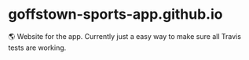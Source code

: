 # goffstown-sports-app.github.io
🌎 Website for the app. Currently just a easy way to make sure all Travis tests are working.
